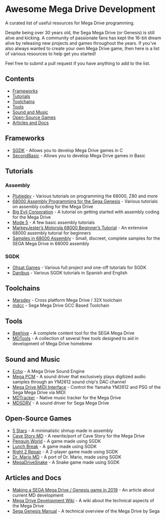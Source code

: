 # Awesome Mega Drive Development

A curated list of useful resources for Mega Drive programming.

Despite being over 30 years old, the Sega Mega Drive (or Genesis) is still alive and kicking. A community of passionate fans has kept the 16-bit dream alive by releasing new projects and games throughout the years. If you've also always wanted to create your own Mega Drive game, then here is a list of various resources to help get you started!

Feel free to submit a pull request if you have anything to add to the list.

## Contents

* [Frameworks](#frameworks)
* [Tutorials](#tutorials)
* [Toolchains](#toolchains)
* [Tools](#tools)
* [Sound and Music](#sound-and-music)
* [Open-Source Games](#open-source-games)
* [Articles and Docs](#articles-and-docs)

## Frameworks

* [SGDK](https://github.com/Stephane-D/SGDK) - Allows you to develop Mega Drive games in C
* [SecondBasic](https://www.sbasic.net) - Allows you to develop Mega Drive games in Basic

## Tutorials

### Assembly

* [Plutiedev](https://www.plutiedev.com) - Various tutorials on programming the 68000, Z80 and more
* [68000 Assembly Programming for the Sega Genesis](https://www.chibiakumas.com/68000/genesis.php) - Various tutorials on assembly coding for the Mega Drive
* [Big Evil Corporation](https://blog.bigevilcorporation.co.uk/2012/02/28/sega-megadrive-1-getting-started/) - A tutorial on getting started with assembly coding for the Mega Drive
* [Mode 5](https://mode5.net/Tutorials.html) - A few basic assembly tutorials
* [MarkeyJester’s Motorola 68000 Beginner’s Tutorial](http://mrjester.hapisan.com/04_MC68/Index.html) - An extensive 68000 assembly tutorial for beginners
* [Samples in 68000 Assembly](https://github.com/BigEvilCorporation/megadrive_samples) - Small, discreet, complete samples for the SEGA Mega Drive in 68000 assembly

### SGDK

* [Ohsat Games](https://www.ohsat.com/tutorial/) - Various full project and one-off tutorials for SGDK
* [Danibus](https://danibus.wordpress.com) - Various SGDK tutorials in Spanish and English

## Toolchains

* [Marsdev](Chttps://github.com/andwn/marsdev) - Cross platform Mega Drive / 32X toolchain
* [mdcc](https://github.com/osen/mdcc) - Sega Mega Drive GCC Based Toolchain

## Tools

* [Beehive](https://github.com/BigEvilCorporation/Beehive) - A complete content tool for the SEGA Mega Drive
* [MDTools](https://github.com/sikthehedgehog/mdtools) - A collection of several free tools designed to aid in development of Mega Drive homebrew

## Sound and Music

* [Echo](https://github.com/sikthehedgehog/Echo) - A Mega Drive Sound Engine
* [Mega PCM](https://github.com/vladikcomper/MegaPCM) - A sound driver that exclusively plays digitized audio samples through an YM2612 sound chip's DAC channel
* [Mega Drive MIDI Interface](https://github.com/rhargreaves/mega-drive-midi-interface) - Control the Yamaha YM2612 and PSG of the Sega Mega Drive via MIDI
* [MDTracker](https://github.com/corthax/mdtracker) - Native music tracker for the Mega Drive
* [MDSDRV](https://github.com/superctr/MDSDRV) - A sound driver for Sega Mega Drive

## Open-Source Games

* [5 Stars](https://github.com/sikthehedgehog/5stars) - A minimalistic shmup made in assembly
* [Cave Story MD](https://github.com/andwn/cave-story-md) - A rewrite/port of Cave Story for the Mega Drive
* [Penguin World](https://github.com/alicesim1/Penguin-World) - A game made using SGDK
* [Lunch Break](https://github.com/GoodPraxis/lunch-break) - A game made using SGDK
* [Right 2 Repair](https://github.com/theshaneobrien/Global_Game_Jam_2020) - A 2-player game made using SGDK
* [Dr. Mario MD](https://github.com/Strugglemeat/drmariomd) - A port of Dr. Mario, made using SGDK
* [MegaDriveSnake](https://github.com/s7jones/MegaDriveSnake) - A Snake game made using SGDK

## Articles and Docs

* [Making a SEGA Mega Drive / Genesis game in 2019](https://www.gamasutra.com/blogs/DoctorLudos/20191019/352537/Making_a_SEGA_Mega_Drive__Genesis_game_in_2019.php) - An article about current MD development
* [Mega Drive Development Wiki](https://wiki.megadrive.org/index.php?title=Main_Page) - A wiki about the technical aspects of the Mega Drive
* [Sega Genesis Manual](https://archive.org/details/Genesis_Technical_Overview_v1.00_1991_Sega_US) - A technical overview of the Mega Drive by Sega
